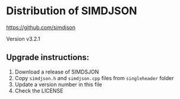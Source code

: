 # Distribution of SIMDJSON

https://github.com/simdjson

Version v3.2.1

## Upgrade instructions:

1. Download a release of SIMDSJON
2. Copy `simdjson.h` and `simdjson.cpp` files from `singleheader` folder
3. Update a version number in this file
4. Check the LICENSE
